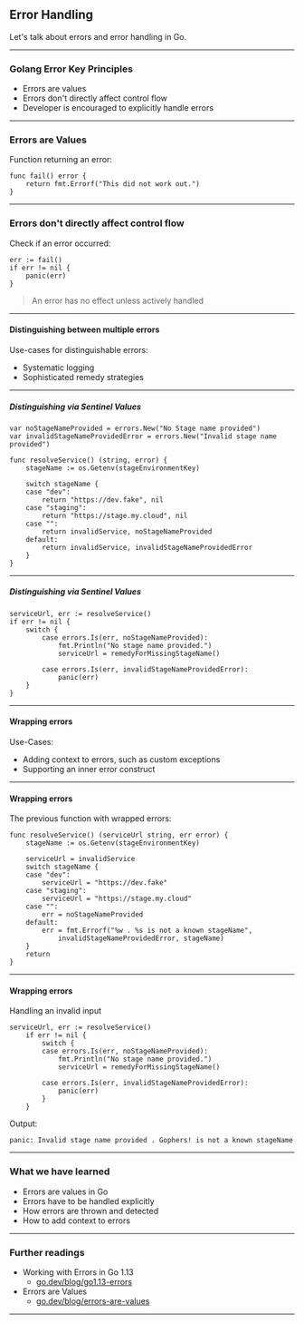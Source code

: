 ## Error Handling

Let's talk about errors and error handling in Go.

----

### Golang Error Key Principles

- Errors are values
- Errors don't directly affect control flow
- Developer is encouraged to explicitly handle errors

----

### Errors are Values

Function returning an error:

```golang
func fail() error {
    return fmt.Errorf("This did not work out.")
}
```
----
### Errors don't directly affect control flow
Check if an error occurred:

```golang
err := fail()
if err != nil {
	panic(err)
}
```
> An error has no effect unless actively handled 

----

#### Distinguishing between multiple errors

Use-cases for distinguishable errors:
- Systematic logging
- Sophisticated remedy strategies

----

##### Distinguishing via Sentinel Values

```golang
var noStageNameProvided = errors.New("No Stage name provided")
var invalidStageNameProvidedError = errors.New("Invalid stage name provided")

func resolveService() (string, error) {
	stageName := os.Getenv(stageEnvironmentKey)

	switch stageName {
	case "dev":
		return "https://dev.fake", nil
	case "staging":
		return "https://stage.my.cloud", nil
	case "":
		return invalidService, noStageNameProvided
	default:
		return invalidService, invalidStageNameProvidedError
	}
}
````
----
##### Distinguishing via Sentinel Values

```golang
serviceUrl, err := resolveService()
if err != nil {
    switch {
        case errors.Is(err, noStageNameProvided):
            fmt.Println("No stage name provided.")
            serviceUrl = remedyForMissingStageName()

        case errors.Is(err, invalidStageNameProvidedError):
            panic(err)
    }
}
````
----

#### Wrapping errors
Use-Cases:
- Adding context to errors, such as custom exceptions
- Supporting an inner error construct

----

#### Wrapping errors
The previous function with wrapped errors:

```golang
func resolveService() (serviceUrl string, err error) {
	stageName := os.Getenv(stageEnvironmentKey)

	serviceUrl = invalidService
	switch stageName {
	case "dev":
		serviceUrl = "https://dev.fake"
	case "staging":
		serviceUrl = "https://stage.my.cloud"
	case "":
		err = noStageNameProvided
	default:
		err = fmt.Errorf("%w . %s is not a known stageName", 
			invalidStageNameProvidedError, stageName)
	}
	return
}
````
----

#### Wrapping errors
Handling an invalid input

```golang
serviceUrl, err := resolveService()
	if err != nil {
		switch {
		case errors.Is(err, noStageNameProvided):
			fmt.Println("No stage name provided.")
			serviceUrl = remedyForMissingStageName()

		case errors.Is(err, invalidStageNameProvidedError):
			panic(err)
		}
	}
````

Output:
```
panic: Invalid stage name provided . Gophers! is not a known stageName
```
----

### What we have learned
* Errors are values in Go
* Errors have to be handled explicitly
* How errors are thrown and detected
* How to add context to errors

----

### Further readings
* Working with Errors in Go 1.13
  * [go.dev/blog/go1.13-errors](https://go.dev/blog/go1.13-errors)
* Errors are Values
  * [go.dev/blog/errors-are-values](https://go.dev/blog/errors-are-values)

---
